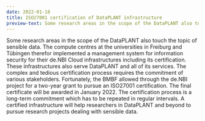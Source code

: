 ```yaml
---
date: 2022-01-18
title: ISO27001 certification of DataPLANT infrastructure
preview-text: Some research areas in the scope of the DataPLANT also touch the topic of sensible data. The compute centres at the universities in Freiburg and Tübingen therefor implemented a management system for information security for their de.NBI Cloud infrastructures including its certification. These infrastructures also serve DataPLANT and all of its services...
---
```


Some research areas in the scope of the DataPLANT also touch the topic of sensible data. The compute centres at the universities in Freiburg and Tübingen therefor implemented a management system for information security for their de.NBI Cloud infrastructures including its certification. These infrastructures also serve DataPLANT and all of its services. The complex and tedious certification process requires the commitment of various stakeholders. Fortunately, the BMBF allowed through the de.NBI project for a two-year grant to pursue an ISO27001 certification. The final certificate will be awarded in January 2022. The certification process is a long-term commitment which has to be repeated in regular intervals. A certified infrastructure will help researchers in DataPLANT and beyond to pursue research projects dealing with sensible data.
